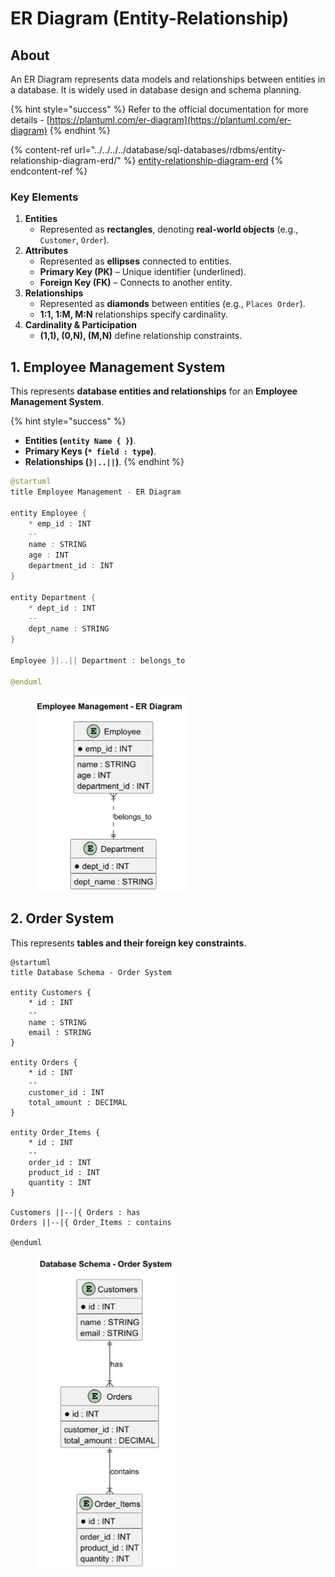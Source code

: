 # ER Diagram (Entity-Relationship)

## About

An ER Diagram represents data models and relationships between entities in a database. It is widely used in database design and schema planning.

{% hint style="success" %}
Refer to the official documentation for more details - [https://plantuml.com/er-diagram](https://plantuml.com/er-diagram)
{% endhint %}

{% content-ref url="../../../../database/sql-databases/rdbms/entity-relationship-diagram-erd/" %}
[entity-relationship-diagram-erd](../../../../database/sql-databases/rdbms/entity-relationship-diagram-erd/)
{% endcontent-ref %}

### **Key Elements**

1. **Entities**
   * Represented as **rectangles**, denoting **real-world objects** (e.g., `Customer`, `Order`).
2. **Attributes**
   * Represented as **ellipses** connected to entities.
   * **Primary Key (PK)** – Unique identifier (underlined).
   * **Foreign Key (FK)** – Connects to another entity.
3. **Relationships**
   * Represented as **diamonds** between entities (e.g., `Places Order`).
   * **1:1, 1:M, M:N** relationships specify cardinality.
4. **Cardinality & Participation**
   * **(1,1), (0,N), (M,N)** define relationship constraints.

## 1. **Employee Management System**

This represents **database entities and relationships** for an **Employee Management System**.

{% hint style="success" %}
* **Entities (`entity Name { }`)**.
* **Primary Keys (`* field : type`)**.
* **Relationships (`}|..||`)**.
{% endhint %}

```java
@startuml
title Employee Management - ER Diagram

entity Employee {
    * emp_id : INT
    --
    name : STRING
    age : INT
    department_id : INT
}

entity Department {
    * dept_id : INT
    --
    dept_name : STRING
}

Employee }|..|| Department : belongs_to

@enduml
```

<figure><img src="../../../../.gitbook/assets/plantuml-er-diagram-1.png" alt="" width="245"><figcaption></figcaption></figure>

## 2. Order System

This represents **tables and their foreign key constraints**.

```plant-uml
@startuml
title Database Schema - Order System

entity Customers {
    * id : INT
    --
    name : STRING
    email : STRING
}

entity Orders {
    * id : INT
    --
    customer_id : INT
    total_amount : DECIMAL
}

entity Order_Items {
    * id : INT
    --
    order_id : INT
    product_id : INT
    quantity : INT
}

Customers ||--|{ Orders : has
Orders ||--|{ Order_Items : contains

@enduml
```

<figure><img src="../../../../.gitbook/assets/plantuml-er-diagram-2.png" alt="" width="227"><figcaption></figcaption></figure>







